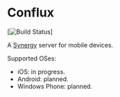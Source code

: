 Conflux 
=======

[![Build Status](https://travis-ci.org/dpereira/conflux.svg?branch=master)]

A [Synergy](http://synergy-project.org/) server for mobile devices.

Supported OSes:

 - iOS: in progress.
 - Android: planned.
 - Windows Phone: planned.

